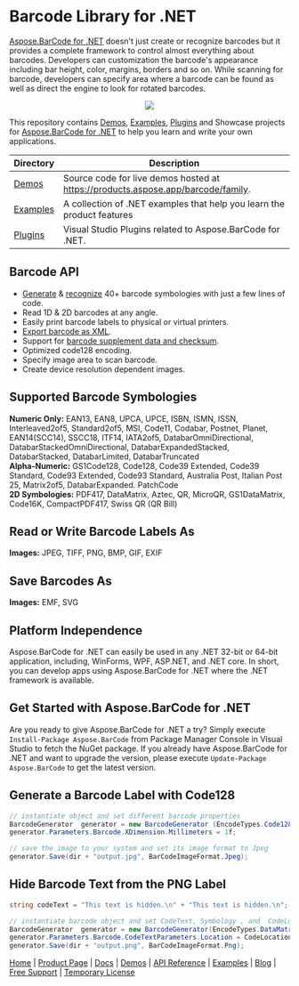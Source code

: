 # Barcode Library for .NET

[Aspose.BarCode for .NET](https://products.aspose.com/barcode/net) doesn't just create or recognize barcodes but it provides a complete framework to control almost everything about barcodes. Developers can customization the barcode's appearance including bar height, color, margins, borders and so on. While scanning for barcode, developers can specify area where a barcode can be found as well as direct the engine to look for rotated barcodes.

<p align="center">
  <a title="Download complete Aspose.BarCode for .NET source code" href="https://github.com/aspose-barcode/Aspose.BarCode-for-.NET/archive/master.zip">
	<img src="https://raw.github.com/AsposeExamples/java-examples-dashboard/master/images/downloadZip-Button-Large.png" />
  </a>
</p>

This repository contains [Demos](Demos), [Examples](Examples), [Plugins](Plugins) and Showcase projects for [Aspose.BarCode for .NET](https://products.aspose.com/barcode/net) to help you learn and write your own applications.

Directory | Description
--------- | -----------
[Demos](Demos)  | Source code for live demos hosted at https://products.aspose.app/barcode/family.
[Examples](Examples)  | A collection of .NET examples that help you learn the product features
[Plugins](Plugins)  | Visual Studio Plugins related to Aspose.BarCode for .NET.


## Barcode API

- [Generate](https://docs.aspose.com/barcode/net/generate-barcodes-with-aspose-barcode-apis/) & [recognize](https://docs.aspose.com/barcode/net/read-barcodes-with-aspose-barcode-apis/) 40+ barcode symbologies with just a few lines of code.
- Read 1D & 2D barcodes at any angle.
- Easily print barcode labels to physical or virtual printers.
- [Export barcode as XML](https://docs.aspose.com/barcode/net/barcode-in-xml/).
- Support for [barcode supplement data and checksum](https://docs.aspose.com/barcode/net/use-checksum-and-supplement-data/).
- Optimized code128 encoding.
- Specify image area to scan barcode.
- Create device resolution dependent images.

## Supported Barcode Symbologies

**Numeric Only:** EAN13,  EAN8, UPCA, UPCE, ISBN, ISMN, ISSN, Interleaved2of5,  Standard2of5, MSI, Code11, Codabar, Postnet, Planet, EAN14(SCC14), SSCC18, ITF14, IATA2of5, DatabarOmniDirectional, DatabarStackedOmniDirectional, DatabarExpandedStacked,   DatabarStacked, DatabarLimited, DatabarTruncated\
**Alpha-Numeric:** GS1Code128, Code128, Code39 Extended, Code39 Standard, Code93 Extended, Code93 Standard, Australia Post, Italian Post 25, Matrix2of5, DatabarExpanded. PatchCode\
**2D Symbologies:** PDF417, DataMatrix, Aztec, QR, MicroQR, GS1DataMatrix, Code16K, CompactPDF417, Swiss QR (QR Bill)

## Read or Write Barcode Labels As

**Images:** JPEG, TIFF, PNG, BMP, GIF, EXIF

## Save Barcodes As

**Images:** EMF, SVG

## Platform Independence

Aspose.BarCode for .NET can easily be used in any .NET 32-bit or 64-bit application, including, WinForms, WPF, ASP.NET, and .NET core. In short, you can develop apps using Aspose.BarCode for .NET where the .NET framework is available.

## Get Started with Aspose.BarCode for .NET

Are you ready to give Aspose.BarCode for .NET a try? Simply execute `Install-Package Aspose.BarCode` from Package Manager Console in Visual Studio to fetch the NuGet package. If you already have Aspose.BarCode for .NET and want to upgrade the version, please execute `Update-Package Aspose.BarCode` to get the latest version.

## Generate a Barcode Label with Code128

```csharp
// instantiate object and set different barcode properties
BarcodeGenerator  generator = new BarcodeGenerator (EncodeTypes.Code128, "1234567");
generator.Parameters.Barcode.XDimension.Millimeters = 1f;

// save the image to your system and set its image format to Jpeg
generator.Save(dir + "output.jpg", BarCodeImageFormat.Jpeg);
```

## Hide Barcode Text from the PNG Label

```csharp
string codeText = "This text is hidden.\n" + "This text is hidden.\n"; ;

// instantiate barcode object and set CodeText, Symbology , and  CodeLocation
BarcodeGenerator  generator = new BarcodeGenerator(EncodeTypes.DataMatrix, codeText);
generator.Parameters.Barcode.CodeTextParameters.Location = CodeLocation.None;
generator.Save(dir + "output.png", BarCodeImageFormat.Png);
```

[Home](https://www.aspose.com/) | [Product Page](https://products.aspose.com/barcode/net) | [Docs](https://docs.aspose.com/barcode/net/) | [Demos](https://products.aspose.app/barcode/family) | [API Reference](https://apireference.aspose.com/barcode/net) | [Examples](https://github.com/aspose-barcode/Aspose.BarCode-for-.NET) | [Blog](https://blog.aspose.com/category/barcode/) | [Free Support](https://forum.aspose.com/c/barcode) | [Temporary License](https://purchase.aspose.com/temporary-license)

